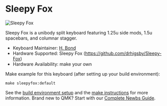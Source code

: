 # Sleepy Fox

![Sleepy Fox](https://i.imgur.com/xxx)

Sleepy Fox is a unibody split keyboard featuring 1.25u side mods, 1.5u spacebars, and columnar stagger.

* Keyboard Maintainer: [H. Bond](https://github.com/drhigsby)
* Hardware Supported: Sleepy Fox (https://github.com/drhigsby/Sleepy-Fox)
* Hardware Availability: make your own

Make example for this keyboard (after setting up your build environment):

    make sleepyfox:default

See the [build environment setup](https://docs.qmk.fm/#/getting_started_build_tools) and the [make instructions](https://docs.qmk.fm/#/getting_started_make_guide) for more information. Brand new to QMK? Start with our [Complete Newbs Guide](https://docs.qmk.fm/#/newbs).
